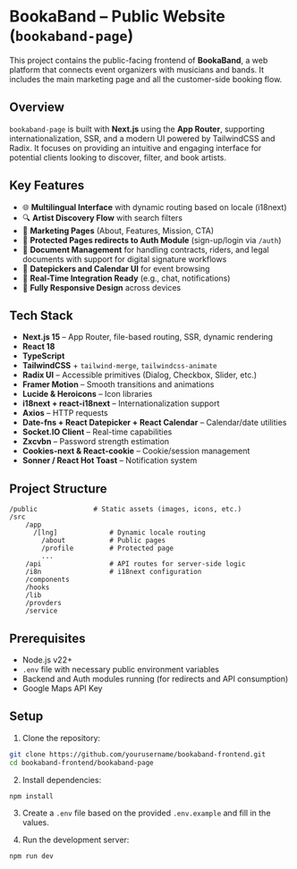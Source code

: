 # BookaBand – Public Website (`bookaband-page`)

This project contains the public-facing frontend of **BookaBand**, a web platform that connects event organizers with musicians and bands. It includes the main marketing page and all the customer-side booking flow.

## Overview

`bookaband-page` is built with **Next.js** using the **App Router**, supporting internationalization, SSR, and a modern UI powered by TailwindCSS and Radix. It focuses on providing an intuitive and engaging interface for potential clients looking to discover, filter, and book artists.

## Key Features

* 🌐 **Multilingual Interface** with dynamic routing based on locale (i18next)
* 🔍 **Artist Discovery Flow** with search filters
* 📄 **Marketing Pages** (About, Features, Mission, CTA)
* 🔐 **Protected Pages redirects to Auth Module** (sign-up/login via `/auth`)
* 📁 **Document Management** for handling contracts, riders, and legal documents with support for digital signature workflows
* 📅 **Datepickers and Calendar UI** for event browsing
* 💬 **Real-Time Integration Ready** (e.g., chat, notifications)
* 📱 **Fully Responsive Design** across devices

## Tech Stack

* **Next.js 15** – App Router, file-based routing, SSR, dynamic rendering
* **React 18**
* **TypeScript**
* **TailwindCSS** + `tailwind-merge`, `tailwindcss-animate`
* **Radix UI** – Accessible primitives (Dialog, Checkbox, Slider, etc.)
* **Framer Motion** – Smooth transitions and animations
* **Lucide & Heroicons** – Icon libraries
* **i18next + react-i18next** – Internationalization support
* **Axios** – HTTP requests
* **Date-fns + React Datepicker + React Calendar** – Calendar/date utilities
* **Socket.IO Client** – Real-time capabilities
* **Zxcvbn** – Password strength estimation
* **Cookies-next & React-cookie** – Cookie/session management
* **Sonner / React Hot Toast** – Notification system

## Project Structure

```
/public              # Static assets (images, icons, etc.)
/src
    /app
      /[lng]             # Dynamic locale routing
        /about           # Public pages
        /profile         # Protected page
        ...
    /api                 # API routes for server-side logic  
    /i8n                 # i18next configuration
    /components
    /hooks
    /lib
    /provders
    /service
```

## Prerequisites

* Node.js v22+
* `.env` file with necessary public environment variables
* Backend and Auth modules running (for redirects and API consumption)
* Google Maps API Key

## Setup

1. Clone the repository:

```bash
git clone https://github.com/yourusername/bookaband-frontend.git
cd bookaband-frontend/bookaband-page
```

2. Install dependencies:

```bash
npm install
```

3. Create a `.env` file based on the provided `.env.example` and fill in the values.

4. Run the development server:

```bash
npm run dev
```
